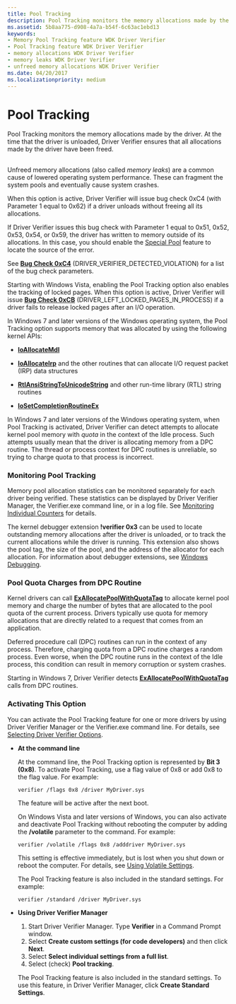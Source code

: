 ```yaml
---
title: Pool Tracking
description: Pool Tracking monitors the memory allocations made by the driver.
ms.assetid: 5b8aa775-d908-4a7a-b54f-6c63ac1ebd13
keywords:
- Memory Pool Tracking feature WDK Driver Verifier
- Pool Tracking feature WDK Driver Verifier
- memory allocations WDK Driver Verifier
- memory leaks WDK Driver Verifier
- unfreed memory allocations WDK Driver Verifier
ms.date: 04/20/2017
ms.localizationpriority: medium
---
```


# Pool Tracking


Pool Tracking monitors the memory allocations made by the driver. At the time that the driver is unloaded, Driver Verifier ensures that all allocations made by the driver have been freed.

## <span id="ddk_memory_pool_tracking_tools"></span><span id="DDK_MEMORY_POOL_TRACKING_TOOLS"></span>


Unfreed memory allocations (also called *memory leaks*) are a common cause of lowered operating system performance. These can fragment the system pools and eventually cause system crashes.

When this option is active, Driver Verifier will issue bug check 0xC4 (with Parameter 1 equal to 0x62) if a driver unloads without freeing all its allocations.

If Driver Verifier issues this bug check with Parameter 1 equal to 0x51, 0x52, 0x53, 0x54, or 0x59, the driver has written to memory outside of its allocations. In this case, you should enable the [Special Pool](special-pool.md) feature to locate the source of the error.

See [**Bug Check 0xC4**](../debugger/bug-check-0xc4--driver-verifier-detected-violation.md) (DRIVER\_VERIFIER\_DETECTED\_VIOLATION) for a list of the bug check parameters.

Starting with Windows Vista, enabling the Pool Tracking option also enables the tracking of locked pages. When this option is active, Driver Verifier will issue [**Bug Check 0xCB**](../debugger/bug-check-0xcb--driver-left-locked-pages-in-process.md) (DRIVER\_LEFT\_LOCKED\_PAGES\_IN\_PROCESS) if a driver fails to release locked pages after an I/O operation.

In Windows 7 and later versions of the Windows operating system, the Pool Tracking option supports memory that was allocated by using the following kernel APIs:

-   [**IoAllocateMdl**](/windows-hardware/drivers/ddi/wdm/nf-wdm-ioallocatemdl)

-   [**IoAllocateIrp**](/windows-hardware/drivers/ddi/wdm/nf-wdm-ioallocateirp) and the other routines that can allocate I/O request packet (IRP) data structures

-   [**RtlAnsiStringToUnicodeString**](/windows-hardware/drivers/ddi/wdm/nf-wdm-rtlansistringtounicodestring) and other run-time library (RTL) string routines

-   [**IoSetCompletionRoutineEx**](/windows-hardware/drivers/ddi/wdm/nf-wdm-iosetcompletionroutineex)

In Windows 7 and later versions of the Windows operating system, when Pool Tracking is activated, Driver Verifier can detect attempts to allocate kernel pool memory with *quota* in the context of the Idle process. Such attempts usually mean that the driver is allocating memory from a DPC routine. The thread or process context for DPC routines is unreliable, so trying to charge quota to that process is incorrect.

### <span id="monitoring_pool_tracking"></span><span id="MONITORING_POOL_TRACKING"></span>Monitoring Pool Tracking

Memory pool allocation statistics can be monitored separately for each driver being verified. These statistics can be displayed by Driver Verifier Manager, the Verifier.exe command line, or in a log file. See [Monitoring Individual Counters](monitoring-individual-counters.md) for details.

The kernel debugger extension **!verifier 0x3** can be used to locate outstanding memory allocations after the driver is unloaded, or to track the current allocations while the driver is running. This extension also shows the pool tag, the size of the pool, and the address of the allocator for each allocation. For information about debugger extensions, see [Windows Debugging](../debugger/index.md).

### <span id="Pool_Quota_Charges_from_DPC_Routine"></span><span id="pool_quota_charges_from_dpc_routine"></span><span id="POOL_QUOTA_CHARGES_FROM_DPC_ROUTINE"></span>Pool Quota Charges from DPC Routine

Kernel drivers can call [**ExAllocatePoolWithQuotaTag**](/windows-hardware/drivers/ddi/wdm/nf-wdm-exallocatepoolwithquotatag) to allocate kernel pool memory and charge the number of bytes that are allocated to the pool quota of the current process. Drivers typically use quota for memory allocations that are directly related to a request that comes from an application.

Deferred procedure call (DPC) routines can run in the context of any process. Therefore, charging quota from a DPC routine charges a random process. Even worse, when the DPC routine runs in the context of the Idle process, this condition can result in memory corruption or system crashes.

Starting in Windows 7, Driver Verifier detects [**ExAllocatePoolWithQuotaTag**](/windows-hardware/drivers/ddi/wdm/nf-wdm-exallocatepoolwithquotatag) calls from DPC routines.

### <span id="activating_this_option"></span><span id="ACTIVATING_THIS_OPTION"></span>Activating This Option

You can activate the Pool Tracking feature for one or more drivers by using Driver Verifier Manager or the Verifier.exe command line. For details, see [Selecting Driver Verifier Options](selecting-driver-verifier-options.md).

-   **At the command line**

    At the command line, the Pool Tracking option is represented by **Bit 3 (0x8)**. To activate Pool Tracking, use a flag value of 0x8 or add 0x8 to the flag value. For example:

    ```
    verifier /flags 0x8 /driver MyDriver.sys
    ```

    The feature will be active after the next boot.

    On Windows Vista and later versions of Windows, you can also activate and deactivate Pool Tracking without rebooting the computer by adding the **/volatile** parameter to the command. For example:

    ```
    verifier /volatile /flags 0x8 /adddriver MyDriver.sys
    ```

    This setting is effective immediately, but is lost when you shut down or reboot the computer. For details, see [Using Volatile Settings](using-volatile-settings.md).

    The Pool Tracking feature is also included in the standard settings. For example:

    ```
    verifier /standard /driver MyDriver.sys
    ```

-   **Using Driver Verifier Manager**

    1.  Start Driver Verifier Manager. Type **Verifier** in a Command Prompt window.
    2.  Select **Create custom settings (for code developers)** and then click **Next**.
    3.  Select **Select individual settings from a full list**.
    4.  Select (check) **Pool tracking**.

    The Pool Tracking feature is also included in the standard settings. To use this feature, in Driver Verifier Manager, click **Create Standard Settings**.

 

